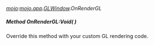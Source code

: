 _[mojo](../../modules/mojo/mojo-module.md):[mojo.app](../../modules/mojo/mojo-app.md).[GLWindow](../../modules/mojo/mojo-app-glwindow.md).OnRenderGL_
##### Method OnRenderGL:Void(  )
Override this method with your custom GL rendering code.
